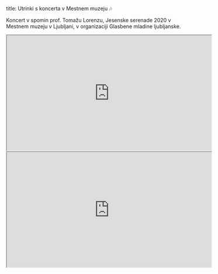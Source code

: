 title: Utrinki s koncerta v Mestnem muzeju 🎶

Koncert v spomin prof. Tomažu Lorenzu, Jesenske serenade 2020 v Mestnem muzeju v Ljubljani, v organizaciji Glasbene mladine ljubljanske.

<iframe width="560" height="315" src="https://www.youtube.com/embed/F4aSt7RFm-c?modestbranding=1" allowfullscreen></iframe>

<iframe width="560" height="315" src="https://www.youtube.com/embed/IKLCzYb_C-E?modestbranding=1" allowfullscreen></iframe>

